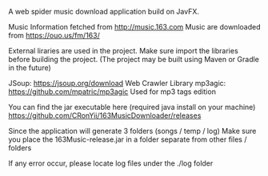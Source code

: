 A web spider music download application build on JavFX.

Music Information fetched from http://music.163.com
Music are downloaded from https://ouo.us/fm/163/

External liraries are used in the project.
Make sure import the libraries before building the project. (The project may be built using Maven or Gradle in the future)

JSoup: https://jsoup.org/download Web Crawler Library
mp3agic: https://github.com/mpatric/mp3agic Used for mp3 tags edition

You can find the jar executable here (required java install on your machine)
https://github.com/CRonYii/163MusicDownloader/releases

Since the application will generate 3 folders (songs / temp / log)
Make sure you place the 163Music-release.jar in a folder separate from other files / folders

If any error occur, please locate log files under the ./log folder



